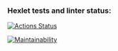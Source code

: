 ### Hexlet tests and linter status:
[![Actions Status](https://github.com/znammikhail/python-project-83/workflows/hexlet-check/badge.svg)](https://github.com/znammikhail/python-project-83/actions)


[![Maintainability](https://api.codeclimate.com/v1/badges/ecc28a08c8e26b4ab278/maintainability)](https://codeclimate.com/github/znammikhail/python-project-83/maintainability)


